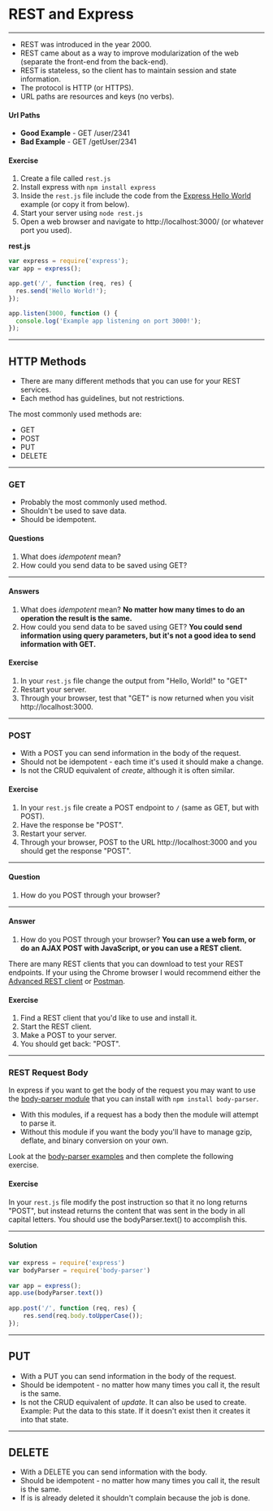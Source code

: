 # REST and Express

<hr>

- REST was introduced in the year 2000.
- REST came about as a way to improve modularization of the web (separate the front-end from the back-end).
- REST is stateless, so the client has to maintain session and state information.
- The protocol is HTTP (or HTTPS).
- URL paths are resources and keys (no verbs).

#### Url Paths

- **Good Example** - GET /user/2341
- **Bad Example** - GET /getUser/2341

#### Exercise

1. Create a file called `rest.js`
2. Install express with `npm install express`
3. Inside the `rest.js` file include the code from the [Express Hello World](http://expressjs.com/en/starter/hello-world.html) example (or copy it from below).
4. Start your server using `node rest.js`
5. Open a web browser and navigate to http://localhost:3000/ (or whatever port you used).

**rest.js**

```js
var express = require('express');
var app = express();

app.get('/', function (req, res) {
  res.send('Hello World!');
});

app.listen(3000, function () {
  console.log('Example app listening on port 3000!');
});
```

<hr>

## HTTP Methods

- There are many different methods that you can use for your REST services.
- Each method has guidelines, but not restrictions.

The most commonly used methods are:

- GET
- POST
- PUT
- DELETE

<hr>

### GET

- Probably the most commonly used method.
- Shouldn't be used to save data.
- Should be idempotent.

#### Questions

1. What does *idempotent* mean?
2. How could you send data to be saved using GET?

<hr>

#### Answers

1. What does *idempotent* mean?
    **No matter how many times to do an operation the result is the same.**
2. How could you send data to be saved using GET?
    **You could send information using query parameters, but it's not a good idea to send information with GET.**

#### Exercise

1. In your `rest.js` file change the output from "Hello, World!" to "GET"
2. Restart your server.
3. Through your browser, test that "GET" is now returned when you visit http://localhost:3000.

<hr>

### POST

- With a POST you can send information in the body of the request.
- Should not be idempotent - each time it's used it should make a change.
- Is not the CRUD equivalent of *create*, although it is often similar.

#### Exercise

1. In your `rest.js` file create a POST endpoint to `/` (same as GET, but with POST).
2. Have the response be "POST".
3. Restart your server.
4. Through your browser, POST to the URL http://localhost:3000 and you should get the response "POST".

<hr>

#### Question

1. How do you POST through your browser?

<hr>

#### Answer

1. How do you POST through your browser?
    **You can use a web form, or do an AJAX POST with JavaScript, or you can use a REST client.**

There are many REST clients that you can download to test your REST endpoints. If your using the Chrome browser I would recommend either the [Advanced REST client](https://chrome.google.com/webstore/detail/advanced-rest-client/hgmloofddffdnphfgcellkdfbfbjeloo?hl=en-US&utm_source=chrome-ntp-launcher) or [Postman](https://chrome.google.com/webstore/detail/postman/fhbjgbiflinjbdggehcddcbncdddomop?hl=en-US&utm_source=chrome-ntp-launcher).

#### Exercise

1. Find a REST client that you'd like to use and install it.
2. Start the REST client.
3. Make a POST to your server.
4. You should get back: "POST".

<hr>

### REST Request Body

In express if you want to get the body of the request you may want to use the [body-parser module](https://www.npmjs.com/package/body-parser) that you can install with `npm install body-parser`.

- With this modules, if a request has a body then the module will attempt to parse it.
- Without this module if you want the body you'll have to manage gzip, deflate, and binary conversion on your own.

Look at the [body-parser examples](https://www.npmjs.com/package/body-parser#examples) and then complete the following exercise.

#### Exercise

In your `rest.js` file modify the post instruction so that it no long returns "POST", but instead returns the content that was sent in the body in all capital letters. You should use the bodyParser.text() to accomplish this.

<hr>

#### Solution

```js
var express = require('express')
var bodyParser = require('body-parser')
 
var app = express();
app.use(bodyParser.text())
 
app.post('/', function (req, res) {
    res.send(req.body.toUpperCase());
});
```

<hr>

## PUT

- With a PUT you can send information in the body of the request.
- Should be idempotent - no matter how many times you call it, the result is the same.
- Is not the CRUD equivalent of *update*. It can also be used to create. Example: Put the data to this state. If it doesn't exist then it creates it into that state.

<hr>

## DELETE

- With a DELETE you can send information with the body.
- Should be idempotent - no matter how many times you call it, the result is the same.
- If is is already deleted it shouldn't complain because the job is done.









